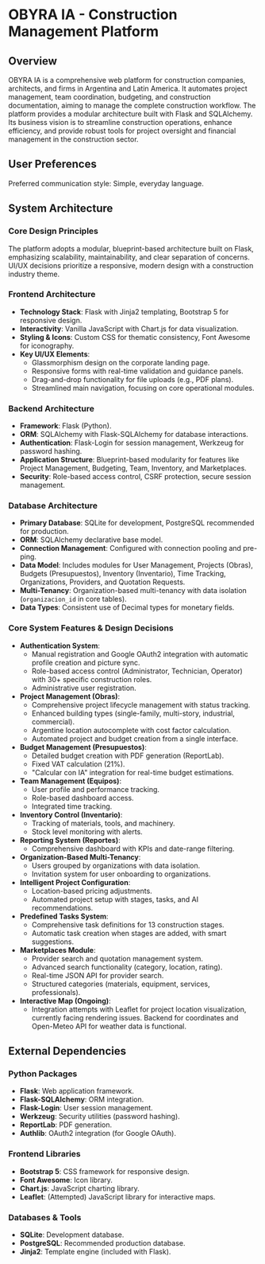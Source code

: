 # OBYRA IA - Construction Management Platform

## Overview
OBYRA IA is a comprehensive web platform for construction companies, architects, and firms in Argentina and Latin America. It automates project management, team coordination, budgeting, and construction documentation, aiming to manage the complete construction workflow. The platform provides a modular architecture built with Flask and SQLAlchemy. Its business vision is to streamline construction operations, enhance efficiency, and provide robust tools for project oversight and financial management in the construction sector.

## User Preferences
Preferred communication style: Simple, everyday language.

## System Architecture
### Core Design Principles
The platform adopts a modular, blueprint-based architecture built on Flask, emphasizing scalability, maintainability, and clear separation of concerns. UI/UX decisions prioritize a responsive, modern design with a construction industry theme.

### Frontend Architecture
- **Technology Stack**: Flask with Jinja2 templating, Bootstrap 5 for responsive design.
- **Interactivity**: Vanilla JavaScript with Chart.js for data visualization.
- **Styling & Icons**: Custom CSS for thematic consistency, Font Awesome for iconography.
- **Key UI/UX Elements**:
    - Glassmorphism design on the corporate landing page.
    - Responsive forms with real-time validation and guidance panels.
    - Drag-and-drop functionality for file uploads (e.g., PDF plans).
    - Streamlined main navigation, focusing on core operational modules.

### Backend Architecture
- **Framework**: Flask (Python).
- **ORM**: SQLAlchemy with Flask-SQLAlchemy for database interactions.
- **Authentication**: Flask-Login for session management, Werkzeug for password hashing.
- **Application Structure**: Blueprint-based modularity for features like Project Management, Budgeting, Team, Inventory, and Marketplaces.
- **Security**: Role-based access control, CSRF protection, secure session management.

### Database Architecture
- **Primary Database**: SQLite for development, PostgreSQL recommended for production.
- **ORM**: SQLAlchemy declarative base model.
- **Connection Management**: Configured with connection pooling and pre-ping.
- **Data Model**: Includes modules for User Management, Projects (Obras), Budgets (Presupuestos), Inventory (Inventario), Time Tracking, Organizations, Providers, and Quotation Requests.
- **Multi-Tenancy**: Organization-based multi-tenancy with data isolation (`organizacion_id` in core tables).
- **Data Types**: Consistent use of Decimal types for monetary fields.

### Core System Features & Design Decisions
- **Authentication System**:
    - Manual registration and Google OAuth2 integration with automatic profile creation and picture sync.
    - Role-based access control (Administrator, Technician, Operator) with 30+ specific construction roles.
    - Administrative user registration.
- **Project Management (Obras)**:
    - Comprehensive project lifecycle management with status tracking.
    - Enhanced building types (single-family, multi-story, industrial, commercial).
    - Argentine location autocomplete with cost factor calculation.
    - Automated project and budget creation from a single interface.
- **Budget Management (Presupuestos)**:
    - Detailed budget creation with PDF generation (ReportLab).
    - Fixed VAT calculation (21%).
    - "Calcular con IA" integration for real-time budget estimations.
- **Team Management (Equipos)**:
    - User profile and performance tracking.
    - Role-based dashboard access.
    - Integrated time tracking.
- **Inventory Control (Inventario)**:
    - Tracking of materials, tools, and machinery.
    - Stock level monitoring with alerts.
- **Reporting System (Reportes)**:
    - Comprehensive dashboard with KPIs and date-range filtering.
- **Organization-Based Multi-Tenancy**:
    - Users grouped by organizations with data isolation.
    - Invitation system for user onboarding to organizations.
- **Intelligent Project Configuration**:
    - Location-based pricing adjustments.
    - Automated project setup with stages, tasks, and AI recommendations.
- **Predefined Tasks System**:
    - Comprehensive task definitions for 13 construction stages.
    - Automatic task creation when stages are added, with smart suggestions.
- **Marketplaces Module**:
    - Provider search and quotation management system.
    - Advanced search functionality (category, location, rating).
    - Real-time JSON API for provider search.
    - Structured categories (materials, equipment, services, professionals).
- **Interactive Map (Ongoing)**:
    - Integration attempts with Leaflet for project location visualization, currently facing rendering issues. Backend for coordinates and Open-Meteo API for weather data is functional.

## External Dependencies
### Python Packages
- **Flask**: Web application framework.
- **Flask-SQLAlchemy**: ORM integration.
- **Flask-Login**: User session management.
- **Werkzeug**: Security utilities (password hashing).
- **ReportLab**: PDF generation.
- **Authlib**: OAuth2 integration (for Google OAuth).

### Frontend Libraries
- **Bootstrap 5**: CSS framework for responsive design.
- **Font Awesome**: Icon library.
- **Chart.js**: JavaScript charting library.
- **Leaflet**: (Attempted) JavaScript library for interactive maps.

### Databases & Tools
- **SQLite**: Development database.
- **PostgreSQL**: Recommended production database.
- **Jinja2**: Template engine (included with Flask).